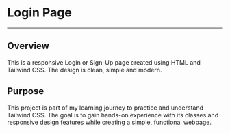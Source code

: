 # Login Page

---

## Overview
This is a responsive Login or Sign-Up page created using HTML and Tailwind CSS. The design is clean, simple and modern.


## Purpose

This project is part of my learning journey to practice and understand Tailwind CSS. 
The goal is to gain hands-on experience with its classes and responsive design features while creating a simple, functional webpage.
